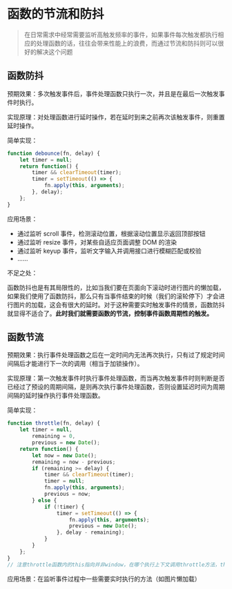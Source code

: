 # 函数的节流和防抖

> 在日常需求中经常需要监听高触发频率的事件，如果事件每次触发都执行相应的处理函数的话，往往会带来性能上的浪费，而通过节流和防抖则可以很好的解决这个问题

## 函数防抖

预期效果：多次触发事件后，事件处理函数只执行一次，并且是在最后一次触发事件时执行。

实现原理：对处理函数进行延时操作，若在延时到来之前再次该触发事件，则重置延时操作。

简单实现：

```javascript
function debounce(fn, delay) {
    let timer = null;
    return function() {
        timer && clearTimeout(timer);
        timer = setTimeout(() => {
            fn.apply(this, arguments);
        }, delay);
    };
}
```

应用场景：

- 通过监听 scroll 事件，检测滚动位置，根据滚动位置显示返回顶部按钮
- 通过监听 resize 事件，对某些自适应页面调整 DOM 的渲染
- 通过监听 keyup 事件，监听文字输入并调用接口进行模糊匹配或校验
- ......

不足之处：

函数防抖也是有其局限性的，比如当我们要在页面向下滚动时进行图片的懒加载，如果我们使用了函数防抖，那么只有当事件结束的时候（我们的滚轮停下）才会进行图片的加载，这会有很大的延时。对于这种需要实时触发事件的情景，函数防抖就显得不适合了。**此时我们就需要函数的节流，控制事件函数周期性的触发。**

## 函数节流

预期效果：执行事件处理函数之后在一定时间内无法再次执行，只有过了规定时间间隔后才能进行下一次的调用（相当于加锁操作）。

实现原理：第一次触发事件时执行事件处理函数，而当再次触发事件时则判断是否已经过了预设的周期间隔，是则再次执行事件处理函数，否则设置延迟时间为周期间隔的延时操作执行事件处理函数。

简单实现：

```javascript
function throttle(fn, delay) {
    let timer = null,
        remaining = 0,
        previous = new Date();
    return function() {
        let now = new Date();
        remaining = now - previous;
        if (remaining >= delay) {
            timer && clearTimeout(timer);
            timer = null;
            fn.apply(this, arguments);
            previous = now;
        } else {
            if (!timer) {
                timer = setTimeout(() => {
                    fn.apply(this, arguments);
                    previous = new Date();
                }, delay - remaining);
            }
        }
    };
}
// 注意throttle函数内的this指向并非window，在哪个执行上下文调用throttle方法，this就指向谁，如果需要让他指向window，可以定义变量context = this，然后将context作为第一个参数传入fn.apply
```

应用场景：在监听事件过程中一些需要实时执行的方法（如图片懒加载）
